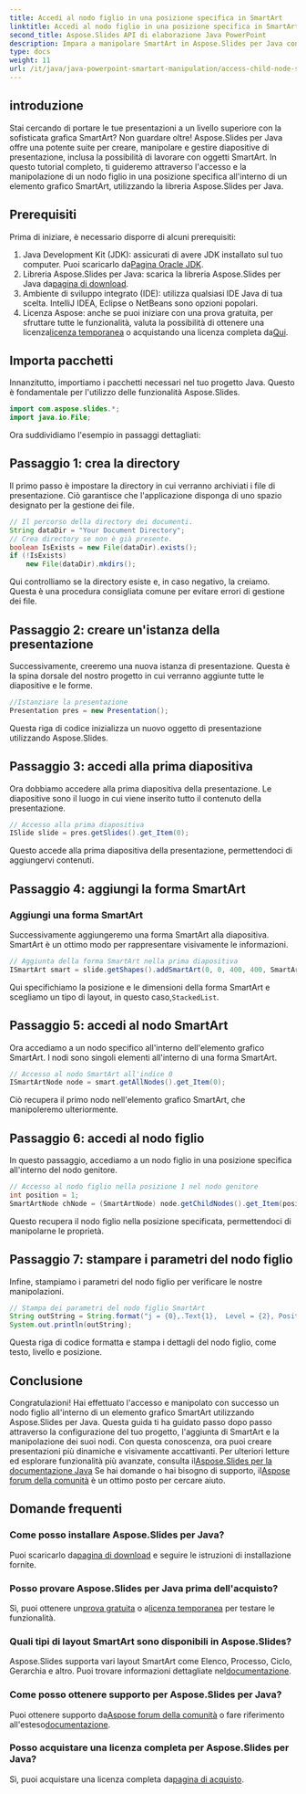```yaml
---
title: Accedi al nodo figlio in una posizione specifica in SmartArt
linktitle: Accedi al nodo figlio in una posizione specifica in SmartArt
second_title: Aspose.Slides API di elaborazione Java PowerPoint
description: Impara a manipolare SmartArt in Aspose.Slides per Java con questa guida dettagliata. Istruzioni dettagliate, esempi e best practice inclusi.
type: docs
weight: 11
url: /it/java/java-powerpoint-smartart-manipulation/access-child-node-specific-position-smartart-java/
---
```

## introduzione
Stai cercando di portare le tue presentazioni a un livello superiore con la sofisticata grafica SmartArt? Non guardare oltre! Aspose.Slides per Java offre una potente suite per creare, manipolare e gestire diapositive di presentazione, inclusa la possibilità di lavorare con oggetti SmartArt. In questo tutorial completo, ti guideremo attraverso l'accesso e la manipolazione di un nodo figlio in una posizione specifica all'interno di un elemento grafico SmartArt, utilizzando la libreria Aspose.Slides per Java.

## Prerequisiti
Prima di iniziare, è necessario disporre di alcuni prerequisiti:
1.  Java Development Kit (JDK): assicurati di avere JDK installato sul tuo computer. Puoi scaricarlo da[Pagina Oracle JDK](https://www.oracle.com/java/technologies/javase-downloads.html).
2.  Libreria Aspose.Slides per Java: scarica la libreria Aspose.Slides per Java da[pagina di download](https://releases.aspose.com/slides/java/).
3. Ambiente di sviluppo integrato (IDE): utilizza qualsiasi IDE Java di tua scelta. IntelliJ IDEA, Eclipse o NetBeans sono opzioni popolari.
4.  Licenza Aspose: anche se puoi iniziare con una prova gratuita, per sfruttare tutte le funzionalità, valuta la possibilità di ottenere una licenza[licenza temporanea](https://purchase.aspose.com/temporary-license/) o acquistando una licenza completa da[Qui](https://purchase.aspose.com/buy).
## Importa pacchetti
Innanzitutto, importiamo i pacchetti necessari nel tuo progetto Java. Questo è fondamentale per l'utilizzo delle funzionalità Aspose.Slides.
```java
import com.aspose.slides.*;
import java.io.File;
```
Ora suddividiamo l'esempio in passaggi dettagliati:
## Passaggio 1: crea la directory
Il primo passo è impostare la directory in cui verranno archiviati i file di presentazione. Ciò garantisce che l'applicazione disponga di uno spazio designato per la gestione dei file.
```java
// Il percorso della directory dei documenti.
String dataDir = "Your Document Directory";
// Crea directory se non è già presente.
boolean IsExists = new File(dataDir).exists();
if (!IsExists)
	new File(dataDir).mkdirs();
```
Qui controlliamo se la directory esiste e, in caso negativo, la creiamo. Questa è una procedura consigliata comune per evitare errori di gestione dei file.
## Passaggio 2: creare un'istanza della presentazione

Successivamente, creeremo una nuova istanza di presentazione. Questa è la spina dorsale del nostro progetto in cui verranno aggiunte tutte le diapositive e le forme.
```java
//Istanziare la presentazione
Presentation pres = new Presentation();
```
Questa riga di codice inizializza un nuovo oggetto di presentazione utilizzando Aspose.Slides.
## Passaggio 3: accedi alla prima diapositiva

Ora dobbiamo accedere alla prima diapositiva della presentazione. Le diapositive sono il luogo in cui viene inserito tutto il contenuto della presentazione.
```java
// Accesso alla prima diapositiva
ISlide slide = pres.getSlides().get_Item(0);
```
Questo accede alla prima diapositiva della presentazione, permettendoci di aggiungervi contenuti.
## Passaggio 4: aggiungi la forma SmartArt
### Aggiungi una forma SmartArt
Successivamente aggiungeremo una forma SmartArt alla diapositiva. SmartArt è un ottimo modo per rappresentare visivamente le informazioni.
```java
// Aggiunta della forma SmartArt nella prima diapositiva
ISmartArt smart = slide.getShapes().addSmartArt(0, 0, 400, 400, SmartArtLayoutType.StackedList);
```
 Qui specifichiamo la posizione e le dimensioni della forma SmartArt e scegliamo un tipo di layout, in questo caso,`StackedList`.
## Passaggio 5: accedi al nodo SmartArt

Ora accediamo a un nodo specifico all'interno dell'elemento grafico SmartArt. I nodi sono singoli elementi all'interno di una forma SmartArt.
```java
// Accesso al nodo SmartArt all'indice 0
ISmartArtNode node = smart.getAllNodes().get_Item(0);
```
Ciò recupera il primo nodo nell'elemento grafico SmartArt, che manipoleremo ulteriormente.
## Passaggio 6: accedi al nodo figlio

In questo passaggio, accediamo a un nodo figlio in una posizione specifica all'interno del nodo genitore.
```java
// Accesso al nodo figlio nella posizione 1 nel nodo genitore
int position = 1;
SmartArtNode chNode = (SmartArtNode) node.getChildNodes().get_Item(position);
```
Questo recupera il nodo figlio nella posizione specificata, permettendoci di manipolarne le proprietà.
## Passaggio 7: stampare i parametri del nodo figlio

Infine, stampiamo i parametri del nodo figlio per verificare le nostre manipolazioni.
```java
// Stampa dei parametri del nodo figlio SmartArt
String outString = String.format("j = {0},.Text{1},  Level = {2}, Position = {3}", position, chNode.getTextFrame().getText(), chNode.getLevel(), chNode.getPosition());
System.out.println(outString);
```
Questa riga di codice formatta e stampa i dettagli del nodo figlio, come testo, livello e posizione.
## Conclusione
Congratulazioni! Hai effettuato l'accesso e manipolato con successo un nodo figlio all'interno di un elemento grafico SmartArt utilizzando Aspose.Slides per Java. Questa guida ti ha guidato passo dopo passo attraverso la configurazione del tuo progetto, l'aggiunta di SmartArt e la manipolazione dei suoi nodi. Con questa conoscenza, ora puoi creare presentazioni più dinamiche e visivamente accattivanti.
 Per ulteriori letture ed esplorare funzionalità più avanzate, consulta il[Aspose.Slides per la documentazione Java](https://reference.aspose.com/slides/java/) Se hai domande o hai bisogno di supporto, il[Aspose forum della comunità](https://forum.aspose.com/c/slides/11) è un ottimo posto per cercare aiuto.
## Domande frequenti
### Come posso installare Aspose.Slides per Java?
 Puoi scaricarlo da[pagina di download](https://releases.aspose.com/slides/java/) e seguire le istruzioni di installazione fornite.
### Posso provare Aspose.Slides per Java prima dell'acquisto?
 Sì, puoi ottenere un[prova gratuita](https://releases.aspose.com/) o a[licenza temporanea](https://purchase.aspose.com/temporary-license/) per testare le funzionalità.
### Quali tipi di layout SmartArt sono disponibili in Aspose.Slides?
 Aspose.Slides supporta vari layout SmartArt come Elenco, Processo, Ciclo, Gerarchia e altro. Puoi trovare informazioni dettagliate nel[documentazione](https://reference.aspose.com/slides/java/).
### Come posso ottenere supporto per Aspose.Slides per Java?
 Puoi ottenere supporto da[Aspose forum della comunità](https://forum.aspose.com/c/slides/11) o fare riferimento all'esteso[documentazione](https://reference.aspose.com/slides/java/).
### Posso acquistare una licenza completa per Aspose.Slides per Java?
 Sì, puoi acquistare una licenza completa da[pagina di acquisto](https://purchase.aspose.com/buy).